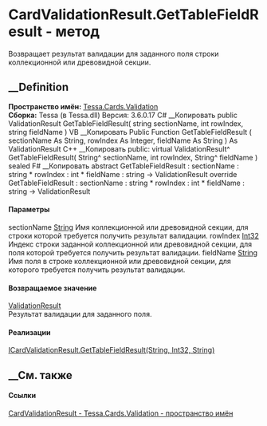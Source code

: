 # CardValidationResult.GetTableFieldResult - метод
Возвращает результат валидации для заданного поля строки коллекционной или
древовидной секции.
##  __Definition
 **Пространство имён:** [Tessa.Cards.Validation](N_Tessa_Cards_Validation.htm)  
 **Сборка:** Tessa (в Tessa.dll) Версия: 3.6.0.17
C# __Копировать
     public ValidationResult GetTableFieldResult(
    	string sectionName,
    	int rowIndex,
    	string fieldName
    )
VB __Копировать
     Public Function GetTableFieldResult ( 
    	sectionName As String,
    	rowIndex As Integer,
    	fieldName As String
    ) As ValidationResult
C++ __Копировать
     public:
    virtual ValidationResult^ GetTableFieldResult(
    	String^ sectionName, 
    	int rowIndex, 
    	String^ fieldName
    ) sealed
F# __Копировать
     abstract GetTableFieldResult : 
            sectionName : string * 
            rowIndex : int * 
            fieldName : string -> ValidationResult 
    override GetTableFieldResult : 
            sectionName : string * 
            rowIndex : int * 
            fieldName : string -> ValidationResult 
#### Параметры
sectionName [String](https://learn.microsoft.com/dotnet/api/system.string)
    Имя коллекционной или древовидной секции, для строки которой требуется получить результат валидации.
rowIndex [Int32](https://learn.microsoft.com/dotnet/api/system.int32)
    Индекс строки заданной коллекционной или древовидной секции, для поля которой требуется получить результат валидации.
fieldName [String](https://learn.microsoft.com/dotnet/api/system.string)
    Имя поля в строке коллекционной или древовидной секции, для которого требуется получить результат валидации.
#### Возвращаемое значение
[ValidationResult](T_Tessa_Platform_Validation_ValidationResult.htm)  
Результат валидации для заданного поля.
#### Реализации
[ICardValidationResult.GetTableFieldResult(String, Int32,
String)](M_Tessa_Cards_Validation_ICardValidationResult_GetTableFieldResult.htm)  
##  __См. также
#### Ссылки
[CardValidationResult - ](T_Tessa_Cards_Validation_CardValidationResult.htm)
[Tessa.Cards.Validation - пространство имён](N_Tessa_Cards_Validation.htm)

